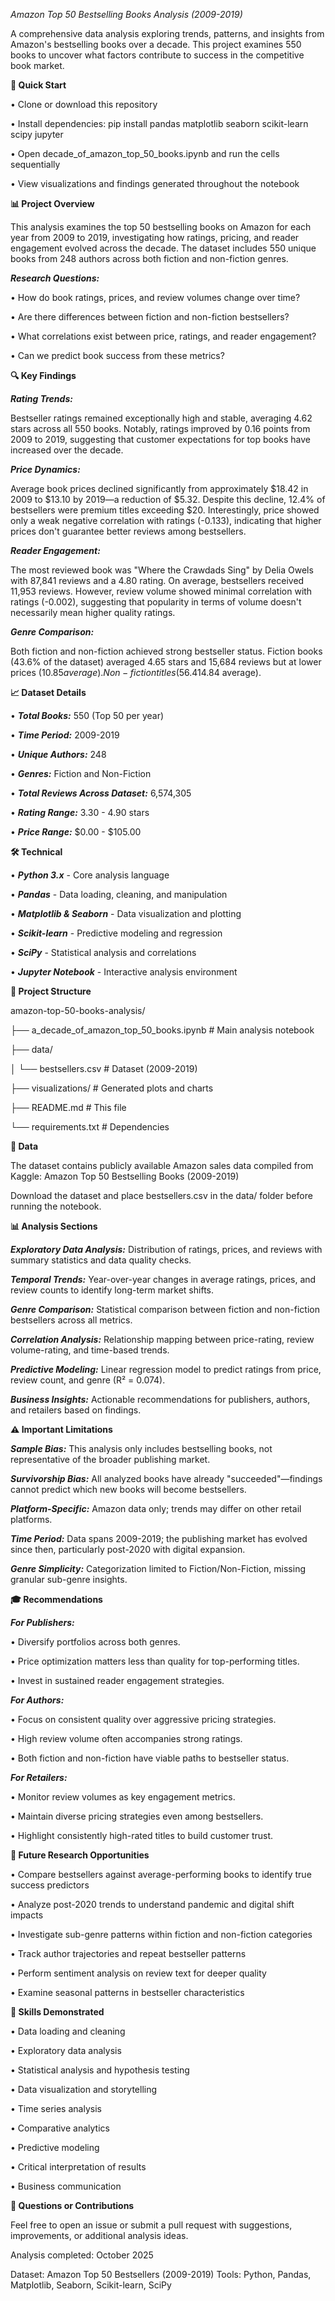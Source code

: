 *Amazon Top 50 Bestselling Books Analysis (2009-2019)*

A comprehensive data analysis exploring trends, patterns, and insights from Amazon's bestselling books over a decade. This project examines 550 books to uncover what factors contribute to success in the competitive book market.


**🎯 Quick Start**


• Clone or download this repository

• Install dependencies: pip install pandas matplotlib seaborn scikit-learn scipy jupyter

• Open decade_of_amazon_top_50_books.ipynb and run the cells sequentially

• View visualizations and findings generated throughout the notebook


**📊 Project Overview**


This analysis examines the top 50 bestselling books on Amazon for each year from 2009 to 2019, investigating how ratings, pricing, and reader engagement evolved across the decade. The dataset includes 550 unique books from 248 authors across both fiction and non-fiction genres.

***Research Questions:***

• How do book ratings, prices, and review volumes change over time?

• Are there differences between fiction and non-fiction bestsellers?

• What correlations exist between price, ratings, and reader engagement?

• Can we predict book success from these metrics?


**🔍 Key Findings**


***Rating Trends:***

Bestseller ratings remained exceptionally high and stable, averaging 4.62 stars across all 550 books. Notably, ratings improved by 0.16 points from 2009 to 2019, suggesting that customer expectations for top books have increased over the decade.

***Price Dynamics:***

Average book prices declined significantly from approximately $18.42 in 2009 to $13.10 by 2019—a reduction of $5.32. Despite this decline, 12.4% of bestsellers were premium titles exceeding $20. Interestingly, price showed only a weak negative correlation with ratings (-0.133), indicating that higher prices don't guarantee better reviews among bestsellers.

***Reader Engagement:***

The most reviewed book was "Where the Crawdads Sing" by Delia Owels with 87,841 reviews and a 4.80 rating. On average, bestsellers received 11,953 reviews. However, review volume showed minimal correlation with ratings (-0.002), suggesting that popularity in terms of volume doesn't necessarily mean higher quality ratings.

***Genre Comparison:***

Both fiction and non-fiction achieved strong bestseller status. Fiction books (43.6% of the dataset) averaged 4.65 stars and 15,684 reviews but at lower prices ($10.85 average). Non-fiction titles (56.4%) averaged 4.60 stars with 9,065 reviews at higher prices ($14.84 average).


**📈 Dataset Details**


• ***Total Books:*** 550 (Top 50 per year)

• ***Time Period:*** 2009-2019

• ***Unique Authors:*** 248

• ***Genres:*** Fiction and Non-Fiction

• ***Total Reviews Across Dataset:*** 6,574,305

• ***Rating Range:*** 3.30 - 4.90 stars

• ***Price Range:*** $0.00 - $105.00




**🛠️ Technical**


• ***Python 3.x*** - Core analysis language

• ***Pandas*** - Data loading, cleaning, and manipulation

• ***Matplotlib & Seaborn*** - Data visualization and plotting

• ***Scikit-learn*** - Predictive modeling and regression

• ***SciPy*** - Statistical analysis and correlations

• ***Jupyter Notebook*** - Interactive analysis environment



**📁 Project Structure**


amazon-top-50-books-analysis/

├── a_decade_of_amazon_top_50_books.ipynb                        # Main analysis notebook

├── data/

│   └── bestsellers.csv                                          # Dataset (2009-2019)

├── visualizations/                                              # Generated plots and charts

├── README.md                                                    # This file

└── requirements.txt                                             # Dependencies



**💾 Data** 


The dataset contains publicly available Amazon sales data compiled from Kaggle: Amazon Top 50 Bestselling Books (2009-2019)

Download the dataset and place bestsellers.csv in the data/ folder before running the notebook.



**📊 Analysis Sections**


***Exploratory Data Analysis:*** 
Distribution of ratings, prices, and reviews with summary statistics and data quality checks.

***Temporal Trends:*** 
Year-over-year changes in average ratings, prices, and review counts to identify long-term market shifts.

***Genre Comparison:*** 
Statistical comparison between fiction and non-fiction bestsellers across all metrics.

***Correlation Analysis:*** 
Relationship mapping between price-rating, review volume-rating, and time-based trends.

***Predictive Modeling:*** 
Linear regression model to predict ratings from price, review count, and genre (R² = 0.074).

***Business Insights:*** 
Actionable recommendations for publishers, authors, and retailers based on findings.



**⚠️ Important Limitations**


***Sample Bias:*** 
This analysis only includes bestselling books, not representative of the broader publishing market.

***Survivorship Bias:*** 
All analyzed books have already "succeeded"—findings cannot predict which new books will become bestsellers.

***Platform-Specific:*** 
Amazon data only; trends may differ on other retail platforms.

***Time Period:*** 
Data spans 2009-2019; the publishing market has evolved since then, particularly post-2020 with digital expansion.

***Genre Simplicity:*** 
Categorization limited to Fiction/Non-Fiction, missing granular sub-genre insights.




**🎓 Recommendations**



***For Publishers:*** 

• Diversify portfolios across both genres. 

• Price optimization matters less than quality for top-performing titles. 

• Invest in sustained reader engagement strategies.


***For Authors:***

• Focus on consistent quality over aggressive pricing strategies.

• High review volume often accompanies strong ratings. 

• Both fiction and non-fiction have viable paths to bestseller status.


***For Retailers:*** 

• Monitor review volumes as key engagement metrics. 

• Maintain diverse pricing strategies even among bestsellers. 

• Highlight consistently high-rated titles to build customer trust.



**🔬 Future Research Opportunities**


• Compare bestsellers against average-performing books to identify true success predictors

• Analyze post-2020 trends to understand pandemic and digital shift impacts

• Investigate sub-genre patterns within fiction and non-fiction categories

• Track author trajectories and repeat bestseller patterns

• Perform sentiment analysis on review text for deeper quality 

• Examine seasonal patterns in bestseller characteristics



**📝 Skills Demonstrated**


• Data loading and cleaning 

• Exploratory data analysis 

• Statistical analysis and hypothesis testing 

• Data visualization and storytelling 

• Time series analysis 

• Comparative analytics 

• Predictive modeling 

• Critical interpretation of results 

• Business communication



**📧 Questions or Contributions**


Feel free to open an issue or submit a pull request with suggestions, improvements, or additional analysis ideas.



Analysis completed: October 2025

Dataset: Amazon Top 50 Bestsellers (2009-2019)
Tools: Python, Pandas, Matplotlib, Seaborn, Scikit-learn, SciPy


